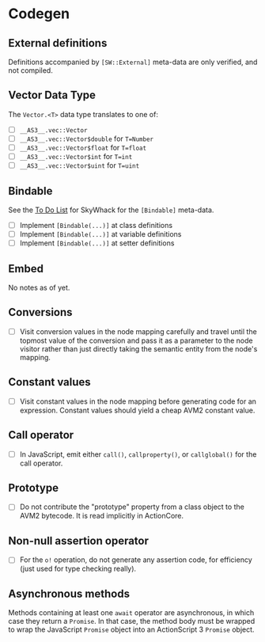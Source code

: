 # Codegen

## External definitions

Definitions accompanied by `[SW::External]` meta-data are only verified, and not compiled.

## Vector Data Type

The `Vector.<T>` data type translates to one of:

- [ ] `__AS3__.vec::Vector`
- [ ] `__AS3__.vec::Vector$double` for `T=Number`
- [ ] `__AS3__.vec::Vector$float` for `T=float`
- [ ] `__AS3__.vec::Vector$int` for `T=int`
- [ ] `__AS3__.vec::Vector$uint` for `T=uint`

## Bindable

See the [To Do List](sw.md) for SkyWhack for the `[Bindable]` meta-data.

* [ ] Implement `[Bindable(...)]` at class definitions
* [ ] Implement `[Bindable(...)]` at variable definitions
* [ ] Implement `[Bindable(...)]` at setter definitions

## Embed

No notes as of yet.

## Conversions

* [ ] Visit conversion values in the node mapping carefully and travel until the topmost value of the conversion and pass it as a parameter to the node visitor rather than just directly taking the semantic entity from the node's mapping.

## Constant values

* [ ] Visit constant values in the node mapping before generating code for an expression. Constant values should yield a cheap AVM2 constant value.

## Call operator

* [ ] In JavaScript, emit either `call()`, `callproperty()`, or `callglobal()` for the call operator.

## Prototype

* [ ] Do not contribute the "prototype" property from a class object to the AVM2 bytecode. It is read implicitly in ActionCore.

## Non-null assertion operator

* [ ] For the `o!` operation, do not generate any assertion code, for efficiency (just used for type checking really).

## Asynchronous methods

Methods containing at least one `await` operator are asynchronous, in which case they return a `Promise`. In that case, the method body must be wrapped to wrap the JavaScript `Promise` object into an ActionScript 3 `Promise` object.